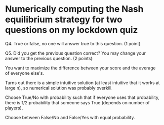 # Numerically computing the Nash equilibrium strategy for two questions on my lockdown quiz

Q4. True or false, no one will answer true to this question. (1 point)

Q5. Did you get the previous question correct? You may change your answer to the previous question. (2 points)

You want to maximize the difference between your score and the average of everyone else's.

Turns out there is a simple intuitive solution (at least intuitive that it works at large n), so numerical solution was probably overkill.

Choose True/No with probability such that if everyone uses that probability, there is 1/2 probability that someone says True (depends on number of players).

Choose between False/No and False/Yes with equal probability.
